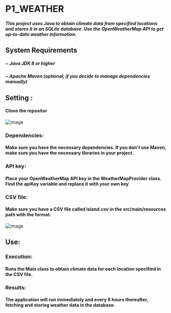 # P1_WEATHER

##### This project uses Java to obtain climate data from specified locations and stores it in an SQLite database. Use the OpenWeatherMap API to get up-to-date weather information.

## System Requirements
##### ~ Java JDK 8 or higher
##### ~ Apache Maven (optional, if you decide to manage dependencies manually)

## Setting :
#### Clone the repositor
![image](https://github.com/DaniielMG/Practica1AEMET/assets/95304769/a27e1ee4-723d-4696-9286-b3737551e331)

### Dependencies:
#### Make sure you have the necessary dependencies. If you don't use Maven, make sure you have the necessary libraries in your project.

### API key:
#### Place your OpenWeatherMap API key in the WeatherMapProvider class. Find the apiKey variable and replace it with your own key

### CSV file:
#### Make sure you have a CSV file called island.csv in the src/main/resources path with the format:
![image](https://github.com/DaniielMG/Practica1AEMET/assets/95304769/8e320d50-49eb-4e26-99a4-3da5e7b04dc2)

## Use:

### Execution:
#### Runs the Main class to obtain climate data for each location specified in the CSV file.

### Results:
#### The application will run immediately and every 6 hours thereafter, fetching and storing weather data in the database.

